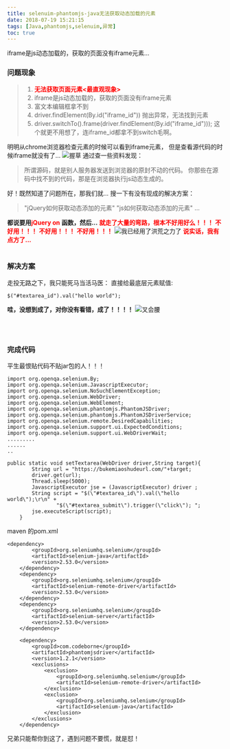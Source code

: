 ```yaml
---
title: selenuim-phantomjs-java无法获取动态加载的元素
date: 2018-07-19 15:21:15
tags: [Java,phantomjs,selenuim,异常]
toc: true
---
```

iframe是js动态加载的，获取的页面没有iframe元素...
<!--more-->
### 问题现象

>1. <font color=red>**无法获取页面元素<最直观现象>**</font>
>2. iframe是js动态加载的，获取的页面没有iframe元素
>3. 富文本编辑框拿不到
>4. driver.findElement(By.id("iframe_id")) 抛出异常，无法找到元素
>5. driver.switchTo().frame(driver.findElement(By.id("iframe_id"))); 这个就更不用想了，连iframe_id都拿不到switch毛啊。


明明从chrome浏览器检查元素的时候可以看到iframe元素，
但是查看源代码的时候iframe就没有了...
![握草](https://user-images.githubusercontent.com/21979120/42928177-33126f12-8b69-11e8-9021-bea1f550974d.jpg)
通过查一些资料发现：
> 所谓源码，就是别人服务器发送到浏览器的原封不动的代码。
> 你那些在源码中找不到的代码，那是在浏览器执行js动态生成的。

好！既然知道了问题所在，那我们就...
搜一下有没有现成的解决方案：
> "jQuery如何获取动态添加的元素"
> "js如何获取动态添加的元素"
> ...

**都说要用**<font color=red>**jQuery on** </font>**函数，然后...**
<font color=red>**就走了大量的弯路，根本不好用好么！！！**</font>
<font color=red>**不好用！！！**</font>
<font color=red>**不好用！！！**</font>
<font color=red>**不好用！！！**</font>
![我已经用了洪荒之力了](https://timgsa.baidu.com/timg?image&quality=80&size=b9999_10000&sec=1532591012&di=0509f2e1fd1ec8db460ccaf5403a2d05&imgtype=jpg&er=1&src=http%3A%2F%2Fpic.kekenet.com%2F2016%2F1216%2F81441481888940.jpg)
<font color=red>**说实话，我有点方了...**</font>
<br><br>

### 解决方案
走投无路之下，我只能死马当活马医：
直接给最底层元素赋值:
```prettyprint
$("#textarea_id").val("hello world");
```
**哇，没想到成了，对你没有看错，成了！！！！**
![叉会腰](https://ss0.bdstatic.com/70cFvHSh_Q1YnxGkpoWK1HF6hhy/it/u=1444007451,2024641395&fm=27&gp=0.jpg)

<br><br>
### 完成代码
平生最恨贴代码不贴jar包的人！！！

```prettyprint
import org.openqa.selenium.By;
import org.openqa.selenium.JavascriptExecutor;
import org.openqa.selenium.NoSuchElementException;
import org.openqa.selenium.WebDriver;
import org.openqa.selenium.WebElement;
import org.openqa.selenium.phantomjs.PhantomJSDriver;
import org.openqa.selenium.phantomjs.PhantomJSDriverService;
import org.openqa.selenium.remote.DesiredCapabilities;
import org.openqa.selenium.support.ui.ExpectedConditions;
import org.openqa.selenium.support.ui.WebDriverWait;
.........
......
..

public static void setTextarea(WebDriver driver,String target){
    	String url = "https://bukemiaoshudeurl.com/"+target;
    	driver.get(url);
    	Thread.sleep(5000);
    	JavascriptExecutor jse = (JavascriptExecutor) driver ;
    	String script = "$(\"#textarea_id\").val(\"hello world\");\r\n" +
    			"$(\"#textarea_submit\").trigger(\"click\"); ";
    	jse.executeScript(script);
    }
```
maven 的pom.xml

```prettyprint
<dependency>
	    <groupId>org.seleniumhq.selenium</groupId>
	    <artifactId>selenium-java</artifactId>
	    <version>2.53.0</version>
	</dependency>
	<dependency>
        <groupId>org.seleniumhq.selenium</groupId>
        <artifactId>selenium-remote-driver</artifactId>
        <version>2.53.0</version>
    </dependency>
    <dependency>
        <groupId>org.seleniumhq.selenium</groupId>
        <artifactId>selenium-server</artifactId>
        <version>2.53.0</version>
    </dependency>

	<dependency>
	    <groupId>com.codeborne</groupId>
	    <artifactId>phantomjsdriver</artifactId>
	    <version>1.2.1</version>
	    <exclusions>
	        <exclusion>
	            <groupId>org.seleniumhq.selenium</groupId>
	            <artifactId>selenium-remote-driver</artifactId>
	        </exclusion>
	        <exclusion>
	            <groupId>org.seleniumhq.selenium</groupId>
	            <artifactId>selenium-java</artifactId>
	        </exclusion>
	    </exclusions>
	</dependency>
```
兄弟只能帮你到这了，遇到问题不要慌，就是怼！
